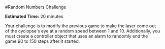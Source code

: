#Random Numbers Challenge

**Estimated Time:** 20 minutes

Your challenge is to modify the previous game to make the laser come out of the cyclopse's eye at a random speed between 1 and 10. Additionally, you must create a controller object that uses an alarm to randomly end the game 90 to 150 steps after it started.
